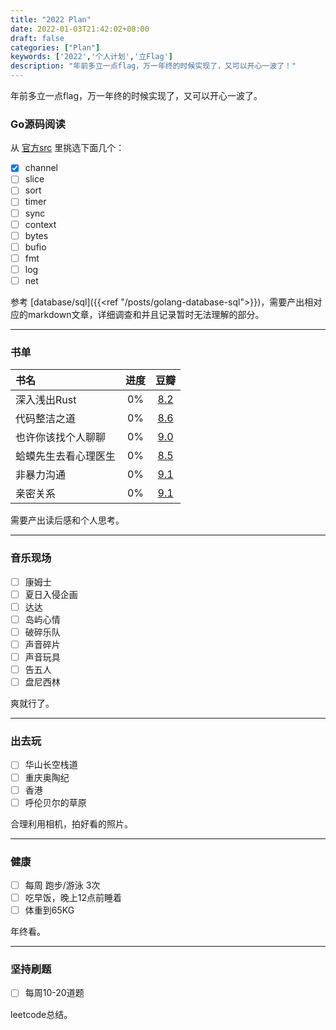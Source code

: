```yaml
---
title: "2022 Plan"
date: 2022-01-03T21:42:02+08:00
draft: false
categories: ["Plan"]
keywords: ['2022','个人计划','立Flag']
description: "年前多立一点flag，万一年终的时候实现了，又可以开心一波了！"
---
```


年前多立一点flag，万一年终的时候实现了，又可以开心一波了。


### Go源码阅读
从 [官方src](https://github.com/golang/go/tree/master/src) 里挑选下面几个：
- [x] channel
- [ ] slice
- [ ] sort
- [ ] timer
- [ ] sync
- [ ] context
- [ ] bytes
- [ ] bufio
- [ ] fmt
- [ ] log
- [ ] net

参考 [database/sql]({{<ref "/posts/golang-database-sql">}})，需要产出相对应的markdown文章，详细调查和并且记录暂时无法理解的部分。

---

### 书单
| 书名                          |  进度         | 豆瓣                                                              |
| :---                          |  :----:       |  :---:                                                             |
| 深入浅出Rust                 |   0%          |  [8.2](https://book.douban.com/subject/30312231)                   |
| 代码整洁之道                  |   0%          | [8.6](https://book.douban.com/subject/4199741/)                   |
| 也许你该找个人聊聊            |   0%          | [9.0](https://book.douban.com/subject/35481512/)                  |
| 蛤蟆先生去看心理医生            |   0%          | [8.5](https://book.douban.com/subject/35143790/)                  |
| 非暴力沟通                    |   0%          | [9.1](https://book.douban.com/subject/35519608/)                  |
| 亲密关系                      |   0%          | [9.1](https://book.douban.com/subject/26585065/)                  |

需要产出读后感和个人思考。

---

### 音乐现场

- [ ] 康姆士
- [ ] 夏日入侵企画
- [ ] 达达
- [ ] 岛屿心情
- [ ] 破碎乐队
- [ ] 声音碎片
- [ ] 声音玩具
- [ ] 告五人
- [ ] 盘尼西林

爽就行了。

---

### 出去玩

- [ ] 华山长空栈道
- [ ] 重庆奥陶纪
- [ ] 香港
- [ ] 呼伦贝尔的草原

合理利用相机，拍好看的照片。

---

### 健康
- [ ] 每周 跑步/游泳 3次
- [ ] 吃早饭，晚上12点前睡着
- [ ] 体重到65KG

年终看。

---

### 坚持刷题
- [ ] 每周10-20道题

leetcode总结。

<!-- --- -->